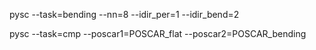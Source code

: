 pysc --task=bending --nn=8 --idir_per=1 --idir_bend=2

pysc --task=cmp --poscar1=POSCAR_flat --poscar2=POSCAR_bending
